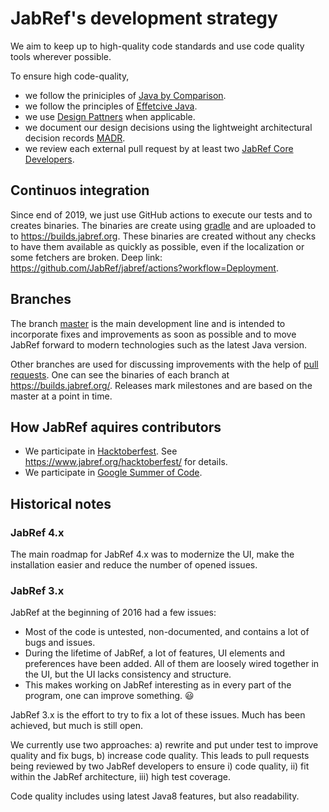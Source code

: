 # JabRef's development strategy

We aim to keep up to high-quality code standards and use code quality tools wherever possible.

To ensure high code-quality,

- we follow the priniciples of [Java by Comparison](https://java.by-comparison.com/).
- we follow the principles of [Effetcive Java](https://www.oreilly.com/library/view/effective-java-3rd/9780134686097/).
- we use [Design Pattners](https://java-design-patterns.com/patterns/) when applicable.
- we document our design decisions using the lightweight architectural decision records [MADR](https://adr.github.io/madr/).
- we review each external pull request by at least two [JabRef Core Developers](https://github.com/JabRef/jabref/blob/master/DEVELOPERS).

## Continuos integration

Since end of 2019, we just use GitHub actions to execute our tests and to creates binaries.
The binaries are create using [gradle](https://gradle.org/) and are uploaded to to <https://builds.jabref.org>.
These binaries are created without any checks to have them available as quickly as possible, even if the localization or some fetchers are broken. Deep link: <https://github.com/JabRef/jabref/actions?workflow=Deployment>.

## Branches

The branch [master](https://builds.jabref.org/master/) is the main development line and is intended to incorporate fixes and improvements as soon as possible and to move JabRef forward to modern technologies such as the latest Java version.

Other branches are used for discussing improvements with the help of [pull requests](https://github.com/JabRef/jabref/pulls).
One can see the binaries of each branch at <https://builds.jabref.org/>.
Releases mark milestones and are based on the master at a point in time.

## How JabRef aquires contributors

* We participate in [Hacktoberfest](https://hacktoberfest.digitalocean.com/). See <https://www.jabref.org/hacktoberfest/> for details.
* We participate in [Google Summer of Code](https://developers.google.com/open-source/gsoc/).

## Historical notes

### JabRef 4.x

The main roadmap for JabRef 4.x was to modernize the UI, make the installation easier and reduce the number of opened issues.

### JabRef 3.x

JabRef at the beginning of 2016 had a few issues:

- Most of the code is untested, non-documented, and contains a lot of bugs and issues.
- During the lifetime of JabRef, a lot of features, UI elements and preferences have been added. All of them are loosely wired together in the UI, but the UI lacks consistency and structure.
- This makes working on JabRef interesting as in every part of the program, one can improve something. :smiley:

JabRef 3.x is the effort to try to fix a lot of these issues.
Much has been achieved, but much is still open.

We currently use two approaches:
a) rewrite and put under test to improve quality and fix bugs,
b) increase code quality. This leads to pull requests being reviewed by two JabRef developers to ensure i) code quality, ii) fit within the JabRef architecture, iii) high test coverage.

Code quality includes using latest Java8 features, but also readability.
